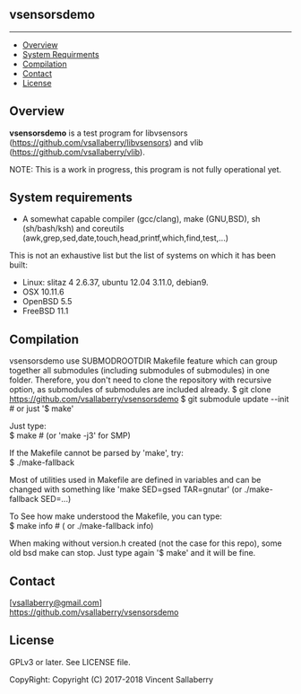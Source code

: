 
## vsensorsdemo
---------------

* [Overview](#overview)
* [System Requirments](#systemrequirments)
* [Compilation](#compilation)
* [Contact](#contact)
* [License](#license)

## Overview
**vsensorsdemo** is a test program for 
libvsensors (<https://github.com/vsallaberry/libvsensors>)
and vlib (<https://github.com/vsallaberry/vlib>).

NOTE: This is a work in progress, this program is not fully operational yet.

## System requirements
- A somewhat capable compiler (gcc/clang), make (GNU,BSD), sh (sh/bash/ksh)
  and coreutils (awk,grep,sed,date,touch,head,printf,which,find,test,...)

This is not an exhaustive list but the list of systems on which it has been built:
- Linux: slitaz 4 2.6.37, ubuntu 12.04 3.11.0, debian9.
- OSX 10.11.6
- OpenBSD 5.5
- FreeBSD 11.1

## Compilation
vsensorsdemo use SUBMODROOTDIR Makefile feature which can group together all
submodules (including submodules of submodules) in one folder.
Therefore, you don't need to clone the repository with recursive option, as submodules
of submodules are included already.
$ git clone https://github.com/vsallaberry/vsensorsdemo
$ git submodule update --init # or just '$ make'

Just type:  
    $ make # (or 'make -j3' for SMP)

If the Makefile cannot be parsed by 'make', try:  
    $ ./make-fallback

Most of utilities used in Makefile are defined in variables and can be changed
with something like 'make SED=gsed TAR=gnutar' (or ./make-fallback SED=...)

To See how make understood the Makefile, you can type:  
    $ make info # ( or ./make-fallback info)

When making without version.h created (not the case for this repo), some old
bsd make can stop. Just type again '$ make' and it will be fine.

## Contact
[vsallaberry@gmail.com]  
<https://github.com/vsallaberry/vsensorsdemo>

## License
GPLv3 or later. See LICENSE file.

CopyRight: Copyright (C) 2017-2018 Vincent Sallaberry

